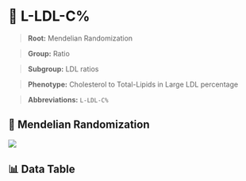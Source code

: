 # 🧪 L-LDL-C%

> **Root:** Mendelian Randomization

> **Group:** Ratio  

> **Subgroup:** LDL ratios

> **Phenotype:** Cholesterol to Total-Lipids in Large LDL percentage  

> **Abbreviations:** `L-LDL-C%`

## 🧬 Mendelian Randomization  

<img src="/MR/Figures/Inverse/L-LDL-C%.png"/>


## 📊 Data Table


<CsvTableMRI src="/MR/Data/Inverse/L-LDL-C%.csv"/>

